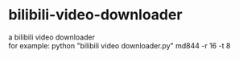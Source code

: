 # bilibili-video-downloader
a bilibili video downloader  
for example: python "bilibili video downloader.py" md844 -r 16 -t 8
